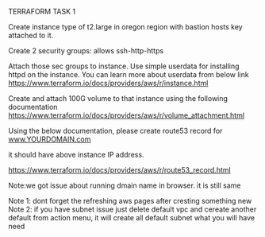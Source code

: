 TERRAFORM TASK 1

Create instance type of t2.large in oregon region with bastion hosts key attached to it.

Create 2 security groups: allows ssh-http-https

Attach those sec groups to instance. Use simple userdata for installing httpd on the instance. You can learn more about userdata from below link https://www.terraform.io/docs/providers/aws/r/instance.html

Create and attach 100G volume to that instance using the following documentation https://www.terraform.io/docs/providers/aws/r/volume_attachment.html

Using the below documentation, please create route53 record for
www.YOURDOMAIN.com

it should have above instance IP address.

https://www.terraform.io/docs/providers/aws/r/route53_record.html




Note:we got issue about running dmain name in browser. it is still same

Note 1: dont forget the refreshing aws pages after cresting something new
Note 2: if you have subnet issue just delete default vpc and cereate another default 
from action menu, it will create all default subnet what you will have need 